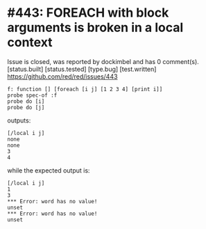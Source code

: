 
#443: FOREACH with block arguments is broken in a local context
================================================================================
Issue is closed, was reported by dockimbel and has 0 comment(s).
[status.built] [status.tested] [type.bug] [test.written]
<https://github.com/red/red/issues/443>

```
f: function [] [foreach [i j] [1 2 3 4] [print i]]
probe spec-of :f
probe do [i]
probe do [j]
```

outputs:

```
[/local i j]
none
none
3
4
```

while the expected output is:

```
[/local i j]
1
3
*** Error: word has no value!
unset
*** Error: word has no value!
unset
```



